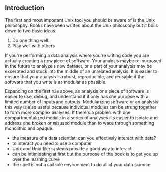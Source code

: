## Introduction

The first and most important Unix tool you should be aware of is the Unix
philosophy. Books have been written about the Unix philosophy but it boils down
to two basic ideas:

1. Do one thing well.
2. Play well with others.

If you're performing a data analysis where you're writing code you are actually
creating a new piece of software. Your analysis maybe re-purposed in the future
to analyze a new dataset, or a part of your analysis may be excerpted and stuck
into the middle of an unrelated analysis. It is easier to ensure that your
analysis is robust, reproducible, and reusable if the software that you write is
as modular as possible. 

Expanding on the first rule above, an analysis or a
piece of software is easier to use, debug, and understand if it only has one
purpose with a limited number of inputs and outputs. Modularizing software or
an analysis this way is also useful because individual modules can be strung
together to form more complex analyses. If there's a problem with one
compartmentalized module in a series of analyses it's easier to isolate and
address one broken or misused module than to wade through something
monolithic and opaque.

- the measure of a data scientist: can you effectively interact with data?
- to interact you need to use a computer
- Unix and Unix-like systems provide a good way to interact
- can be intimidating at first but the purpose of this book is to get you up over the learning curve
- the shell is not a suitable environment to do all of your data science